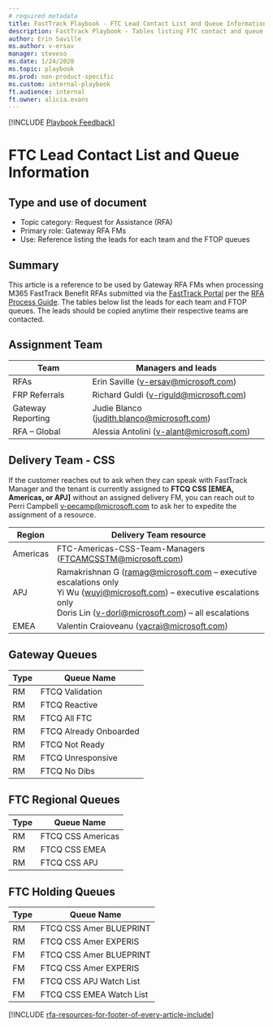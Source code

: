 ```yaml
---  
# required metadata  
title: FastTrack Playbook - FTC Lead Contact List and Queue Information  
description: FastTrack Playbook - Tables listing FTC contact and queue information 
author: Erin Saville  
ms.author: v-ersav  
manager: steveso
ms.date: 1/24/2020  
ms.topic: playbook  
ms.prod: non-product-specific  
ms.custom: internal-playbook  
ft.audience: internal  
ft.owner: alicia.evans
---  
```

[!INCLUDE [Playbook Feedback](./includes/questions-feedback.md)]

# FTC Lead Contact List and Queue Information

## Type and use of document

- Topic category: Request for Assistance (RFA)
- Primary role: Gateway RFA FMs
- Use: Reference listing the leads for each team and the FTOP queues

## Summary

This article is a reference to be used by Gateway RFA FMs when processing M365 FastTrack Benefit RFAs submitted via the [FastTrack Portal](https://fasttrack.microsoft.com/) per the [RFA Process Guide](rfa-process-guide.md). The tables below list the leads for each team and FTOP queues. The leads should be copied anytime their respective teams are contacted.

## Assignment Team

|    Team                   |    Managers and leads                                 |
|-------------------------- |-----------------------------------------------------  |
|    RFAs                   |    Erin Saville ([v-ersav@microsoft.com](mailto:v-ersav@microsoft.com))      |
|    FRP Referrals          |    Richard Guldi ([v-riguld@microsoft.com](mailto:v-riguld@microsoft.com))   |
|    Gateway Reporting      |    Judie Blanco ([judith.blanco@microsoft.com](mailto:judith.blanco@microsoft.com))         |
|    RFA – Global           |    Alessia Antolini ([v-alant@microsoft.com](mailto:v-alant@microsoft.com))           |

## Delivery Team - CSS

If the customer reaches out to ask when they can speak with FastTrack Manager and the tenant is currently assigned to **FTCQ CSS [EMEA, Americas, or APJ]** without an assigned delivery FM, you can reach out to Perri Campbell [v-pecamp@microsoft.com](mailto:v-pecamp@microsoft.com) to ask her to expedite the assignment of a resource.

| Region     | Delivery Team resource     |
|------------    |------------------------------------------------------------------------------------------------------------------------------------------------------------------------------------------------------------------------------------------------------------------------------------    |
|   Americas     |   FTC-Americas-CSS-Team-Managers ([FTCAMCSSTM@microsoft.com](mailto:FTCAMCSSTM@microsoft.com))      |
|   APJ     |   Ramakrishnan G ([ramag@microsoft.com](mailto:ramag@microsoft.com) – executive escalations only <br />  Yi Wu ([wuyi@microsoft.com](mailto:wuyi@microsoft.com)) – executive escalations only<br />  Doris Lin ([v-dorl@microsoft.com](mailto:v-dorl@microsoft.com)) – all escalations     |
|   EMEA     |   Valentin Craioveanu ([vacrai@microsoft.com](mailto:vacrai@microsoft.com))      |

## Gateway Queues

|    Type        |    Queue Name                    |
|------------    |------------------------------    |
|    RM          |    FTCQ Validation               |
|    RM          |    FTCQ Reactive                 |
|    RM          |    FTCQ All FTC                  |
|    RM          |    FTCQ Already Onboarded        |
|    RM          |    FTCQ Not Ready                |
|    RM          |    FTCQ Unresponsive             |
|    RM          |    FTCQ No Dibs                  |

## FTC Regional Queues

|    Type        |    Queue Name               |
|------------    |-------------------------    |
|    RM          |    FTCQ CSS Americas        |
|    RM          |    FTCQ CSS EMEA            |
|    RM          |    FTCQ CSS APJ             |

## FTC Holding Queues

|    Type        |    Queue Name                      |
|------------    |--------------------------------    |
|    RM          |    FTCQ CSS Amer BLUEPRINT         |
|    RM          |    FTCQ CSS Amer EXPERIS           |
|    FM          |    FTCQ CSS Amer BLUEPRINT         |
|    FM          |    FTCQ CSS Amer EXPERIS           |
|    FM          |    FTCQ CSS APJ Watch List         |
|    FM          |    FTCQ CSS EMEA Watch List        |

[!INCLUDE [rfa-resources-for-footer-of-every-article-include](includes/rfa-resources-for-footer-of-every-article-include.md)]

